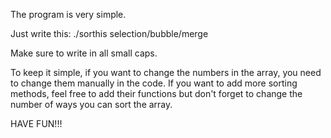 The program is very simple. 

Just write this:
./sorthis selection/bubble/merge

Make sure to write in all small caps.

To keep it simple, if you want to change the numbers in the array, you need to change them manually in the code.
If you want to add more sorting methods, feel free to add their functions but don't forget to change the number of ways you can sort the array.

HAVE FUN!!!
